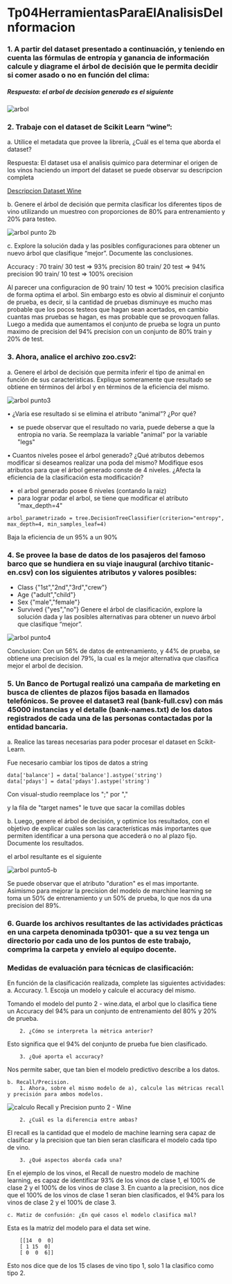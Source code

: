 # Tp04HerramientasParaElAnalisisDeInformacion

### 1. A partir del dataset presentado a continuación, y teniendo en cuenta las fórmulas de entropía y ganancia de información calcule y diagrame el árbol de decisión que le permita decidir si comer asado o no en función del clima:

##### Respuesta: el arbol de decision generado es el siguiente

![arbol](code/punto1/tree_punto1.png)


### 2. Trabaje con el dataset de Scikit Learn “wine”:
a. Utilice el metadata que provee la librería, ¿Cuál es el tema que aborda el dataset?

Respuesta: El dataset usa el analisis quimico para determinar el origen de los vinos
haciendo un import del dataset se puede observar su descripcion completa

[Descripcion Dataset Wine](code/punto2/descripcion_wine.txt)

b. Genere el árbol de decisión que permita clasificar los diferentes tipos de vino utilizando un muestreo con proporciones de 80% para entrenamiento y 20% para testeo.

![arbol punto 2b](code/punto2/arbol_punto2bTP05.png)

c. Explore la solución dada y las posibles configuraciones para obtener un nuevo árbol que clasifique “mejor”. Documente las conclusiones.

Accuracy : 
70 train/ 30 test => 93% precision
80 train/ 20 test => 94% precision
90 train/ 10 test => 100% orecision

Al parecer una configuracion de 90 train/ 10 test => 100% precision clasifica de forma optima el arbol. Sin embargo esto es obvio al disminuir el conjunto de prueba, es decir, si la cantidad de pruebas disminuye es mucho mas probable que los pocos testeos que hagan sean acertados, en cambio cuantas mas pruebas se hagan, es mas probable que se provoquen fallas. Luego a medida que aumentamos el conjunto de prueba se logra un punto maximo de precision del 94% precision con un conjunto de 80% train y 20% de test.

### 3. Ahora, analice el archivo zoo.csv2:
a. Genere el árbol de decisión que permita inferir el tipo de animal en función de sus características. Explique someramente que resultado se obtiene en términos del árbol y en términos de la eficiencia del mismo.

![arbol punto3](code/punto3/arbol_punto3TP05.png)

• ¿Varía ese resultado si se elimina el atributo “animal”? ¿Por qué?

- se puede observar que el resultado no varia, puede deberse a que la entropia no varia. Se reemplaza la variable "animal" por la variable "legs"

• Cuantos niveles posee el árbol generado? ¿Qué atributos debemos modificar si deseamos realizar una poda del mismo? Modifique esos atributos para que el árbol generado conste de 4 niveles. ¿Afecta la eficiencia de la clasificación esta modificación?

- el arbol generado posee 6 niveles (contando la raiz)
- para lograr podar el arbol, se tiene que modificar el atributo "max_depth=4"

```
arbol_parametrizado = tree.DecisionTreeClassifier(criterion="entropy", max_depth=4, min_samples_leaf=4)
```

Baja la eficiencia de un 95% a un 90%


### 4. Se provee la base de datos de los pasajeros del famoso barco que se hundiera en su viaje inaugural (archivo titanic-en.csv) con los siguientes atributos y valores posibles:
- Class {"1st","2nd","3rd","crew"}
- Age {"adult","child"}
- Sex {"male","female"}
- Survived {"yes","no"}
Genere el árbol de clasificación, explore la solución dada y las posibles alternativas para obtener un nuevo árbol que clasifique “mejor”.

![arbol punto4](code/punto4/arbol_punto4TP05.png)

Conclusion: Con un 56% de datos de entrenamiento, y 44% de prueba, se obtiene una precision del 79%, la cual es la mejor alternativa que clasifica mejor el arbol de decision.

### 5. Un Banco de Portugal realizó una campaña de marketing en busca de clientes de plazos fijos basada en llamados telefónicos. Se provee el dataset3 real (bank-full.csv) con más 45000 instancias y el detalle (bank-names.txt) de los datos registrados de cada una de las personas contactadas por la entidad bancaria.
a. Realice las tareas necesarias para poder procesar el dataset en Scikit-Learn.

Fue necesario cambiar los tipos de datos a string

```
data['balance'] = data['balance'].astype('string')
data['pdays'] = data['pdays'].astype('string')
```

Con visual-studio reemplace los ";" por ","

y la fila de "target names" le tuve que sacar la comillas dobles

b. Luego, genere el árbol de decisión, y optimice los resultados, con el objetivo de explicar cuáles son las características más importantes que permiten identificar a una persona que accederá o no al plazo fijo. Documente los resultados.

el arbol resultante es el siguiente

![arbol punto5-b](code/punto5/arbol_punto5TP05.png)

Se puede observar que el atributo "duration" es el mas importante. Asimismo para mejorar la precision del modelo de marchine learning se toma un 50% de entrenamiento y un 50% de prueba, lo que nos da una precision del 89%.

### 6. Guarde los archivos resultantes de las actividades prácticas en una carpeta denominada tp0301-<legajo> que a su vez tenga un directorio por cada uno de los puntos de este trabajo, comprima la carpeta y envíelo al equipo docente.

### Medidas de evaluación para técnicas de clasificación:
En función de la clasificación realizada, complete las siguientes actividades:
    a. Accuracy.
        1. Escoja un modelo y calcule el accuracy del mismo.

Tomando el modelo del punto 2 - wine.data, el arbol que lo clasifica tiene un Accuracy del 94% para un conjunto de entrenamiento del 80% y 20% de prueba. 

        2. ¿Cómo se interpreta la métrica anterior?

Esto significa que el 94% del conjunto de prueba fue bien clasificado.

        3. ¿Qué aporta el accuracy?

Nos permite saber, que tan bien el modelo predictivo describe a los datos.

    b. Recall/Precision.
        1. Ahora, sobre el mismo modelo de a), calcule las métricas recall y precisión para ambos modelos.

![calculo Recall y Precision punto 2 - Wine](code/medidas-evaluacion/recall-precision.png)

        2. ¿Cuál es la diferencia entre ambas?

El recall es la cantidad que el modelo de machine learning sera capaz de clasificar y la precision que tan bien seran clasificara el modelo cada tipo de vino.

        3. ¿Qué aspectos aborda cada una?

En el ejemplo de los vinos, el Recall de nuestro modelo de machine learning, es capaz de identificar 93% de los vinos de clase 1, el 100% de clase 2 y el 100% de los vinos de clase 3. En cuanto a la precision, nos dice que el 100% de los vinos de clase 1 seran bien clasificados, el 94% para los vinos de clase 2 y el 100% de clase 3.

    c. Matiz de confusión: ¿En qué casos el modelo clasifica mal?

Esta es la matriz del modelo para el data set wine.

```
    [[14  0  0]
    [ 1 15  0]
    [ 0  0  6]]
```
Esto nos dice que de los 15 clases de vino tipo 1, solo 1 la clasifico como tipo 2.
